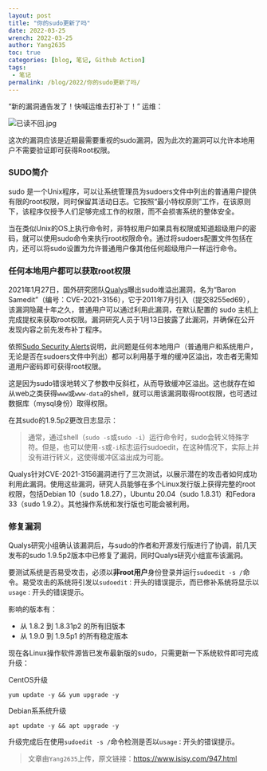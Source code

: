 ```yaml
---
layout: post
title: "你的sudo更新了吗"
date: 2022-03-25
wrench: 2022-03-25
author: Yang2635
toc: true
categories: [blog, 笔记, Github Action]
tags:
 - 笔记
permalink: /blog/2022/你的sudo更新了吗/
---
```


“新的漏洞通告发了！快喊运维去打补丁！”
运维：

![已读不回.jpg][1]

这次的漏洞应该是近期最需要重视的sudo漏洞，因为此次的漏洞可以允许本地用户不需要验证即可获得Root权限。



### SUDO简介

sudo 是一个Unix程序，可以让系统管理员为sudoers文件中列出的普通用户提供有限的root权限，同时保留其活动日志。它按照“最小特权原则”工作，在该原则下，该程序仅授予人们足够完成工作的权限，而不会损害系统的整体安全。

当在类似Unix的OS上执行命令时，非特权用户如果具有权限或知道超级用户的密码，就可以使用sudo命令来执行root权限命令。通过将sudoers配置文件包括在内，还可以将sudo设置为允许普通用户像其他任何超级用户一样运行命令。



### 任何本地用户都可以获取root权限 ###

2021年1月27日，国外研究团队[Qualys][2]曝出sudo堆溢出漏洞，名为“Baron Samedit”（编号：CVE-2021-3156），它于2011年7月引入（提交8255ed69），该漏洞隐藏十年之久，普通用户可以通过利用此漏洞，在默认配置的 sudo 主机上完成提权来获取root权限。漏洞研究人员于1月13日披露了此漏洞，并确保在公开发现内容之前先发布补丁程序。

依照[Sudo Security Alerts][3]说明，此问题是任何本地用户（普通用户和系统用户，无论是否在sudoers文件中列出）都可以利用基于堆的缓冲区溢出，攻击者无需知道用户密码即可获得root权限。

这是因为sudo错误地转义了参数中反斜杠，从而导致缓冲区溢出。这也就存在如从web之类获得`www`或`www-data`的shell，就可以用该漏洞取得root权限，也可透过数据库（mysql身份）取得权限。

在其sudo的1.9.5p2更改日志显示：

>通常，通过shell（`sudo -s`或`sudo -i`）运行命令时，sudo会转义特殊字符。但是，也可以使用`-s`或`-i`标志运行sudoedit，在这种情况下，实际上并没有进行转义，这使得缓冲区溢出成为可能。

Qualys针对CVE-2021-3156漏洞进行了三次测试，以展示潜在的攻击者如何成功利用此漏洞。使用这些漏洞，研究人员能够在多个Linux发行版上获得完整的root权限，包括Debian 10（sudo 1.8.27），Ubuntu 20.04（sudo 1.8.31）和Fedora 33（sudo 1.9.2）。其他操作系统和发行版也可能会被利用。



### 修复漏洞 ###

Qualys研究小组确认该漏洞后，与sudo的作者和开源发行版进行了协调，前几天发布的sudo 1.9.5p2版本中已修复了漏洞，同时Qualys研究小组宣布该漏洞。

要测试系统是否易受攻击，必须以**非root用户**身份登录并运行`sudoedit -s /`命令。易受攻击的系统将引发以`sudoedit：`开头的错误提示，而已修补系统将显示以`usage：`开头的错误提示。

影响的版本有：

- 从 1.8.2 到 1.8.31p2 的所有旧版本
- 从 1.9.0 到 1.9.5p1 的所有稳定版本

现在各Linux操作软件源皆已发布最新版的sudo，只需更新一下系统软件即可完成升级：

CentOS升级

```ssh
yum update -y && yum upgrade -y
```
Debian系系统升级
```ssh
apt update -y && apt upgrade -y
```
升级完成后在使用`sudoedit -s /`命令检测是否以`usage：`开头的错误提示。

>文章由`Yang2635`上传，原文链接：https://www.isisy.com/947.html


[1]: https://www.isisy.com/usr/uploads/2021/01/2864813737.jpg
[2]: https://blog.qualys.com/vulnerabilities-research/2021/01/26/cve-2021-3156-heap-based-buffer-overflow-in-sudo-baron-samedit
[3]: https://www.sudo.ws/security.html